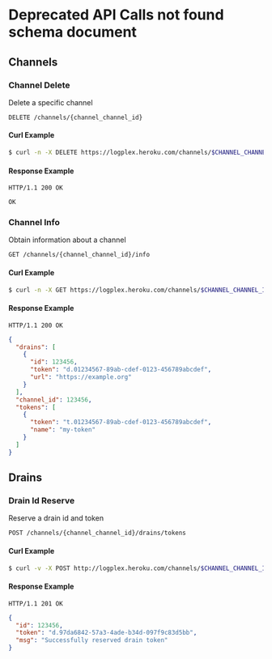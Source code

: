 # Deprecated API Calls not found schema document

## Channels

### Channel Delete

Delete a specific channel

```
DELETE /channels/{channel_channel_id}
```

#### Curl Example
```bash
$ curl -n -X DELETE https://logplex.heroku.com/channels/$CHANNEL_CHANNEL_ID

```

#### Response Example
```
HTTP/1.1 200 OK
```
```text
OK
```

### Channel Info

Obtain information about a channel

```
GET /channels/{channel_channel_id}/info
```

#### Curl Example
```bash
$ curl -n -X GET https://logplex.heroku.com/channels/$CHANNEL_CHANNEL_ID/info

```

#### Response Example
```
HTTP/1.1 200 OK
```
```json
{
  "drains": [
    {
      "id": 123456,
      "token": "d.01234567-89ab-cdef-0123-456789abcdef",
      "url": "https://example.org"
    }
  ],
  "channel_id": 123456,
  "tokens": [
    {
      "token": "t.01234567-89ab-cdef-0123-456789abcdef",
      "name": "my-token"
    }
  ]
}
```

## Drains

### Drain Id Reserve

Reserve a drain id and token

```
POST /channels/{channel_channel_id}/drains/tokens
```

#### Curl Example
```bash
$ curl -v -X POST http://logplex.heroku.com/channels/$CHANNEL_CHANNEL_ID/drains/tokens
```

#### Response Example
```
HTTP/1.1 201 OK
```
```json
{
  "id": 123456,
  "token": "d.97da6842-57a3-4ade-b34d-097f9c83d5bb",
  "msg": "Successfully reserved drain token"
}
```
